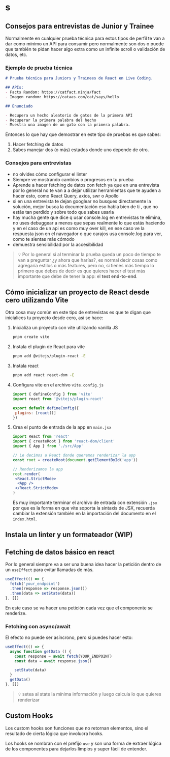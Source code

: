 # s

## Consejos para entrevistas de Junior y Trainee

Normalmente en cualquier prueba técnica para estos tipos de perfil te van a dar como mínimo un API para consumir pero normalmente son dos o puede que también te pidan hacer algo extra como un infinite scroll o validación de datos, etc.

### Ejemplo de prueba técnica

```markdown
# Prueba técnica para Juniors y Trainees de React en Live Coding.

## APIs:
- Facts Random: https://catfact.ninja/fact
- Imagen random: https://cataas.com/cat/says/hello

## Enunciado

- Recupera un hecho aleatorio de gatos de la primera API
- Recuperar la primera palabra del hecho
- Muestra una imagen de un gato con la primera palabra.
```

Entonces lo que hay que demostrar en este tipo de pruebas es que sabes:

1. Hacer fetching de datos
2. Sabes manejar dos (o más) estados donde uno depende de otro.

### Consejos para entrevistas

- no olvides cómo configurar el linter
- Siempre ve mostrando cambios o progresos en tu prueba
- Aprende a hacer fetching de datos con fetch ya que en una entrevista por lo general no te van a a dejar utilizar herramientas que te ayuden a hacer esto, como React Query, axios, swr o Apollo
- si en una entrevista te dejan googlear no busques directamente la solución, mejor busca la documentación eso habla bien de ti , que no estás tan perdido y sobre todo que sabes usarla
- hay mucha gente que dice q usar console.log en entrevistas te elimina, no uses debuggear a menos que sepas realmente lo que estás haciendo y en el caso de un api es como muy over kill, en ese caso ve la respuesta json en el navegador o que carajos usa console.log para ver, como te sientas más cómodo
- demuestra sensibilidad por la accesibilidad

> 💡 Por lo general si al terminar la prueba queda un poco de tiempo te van a preguntar ¿y ahora que harías?, es normal decir cosas como agregaría estilos o más features, pero no, si tienes más tiempo lo primero que debes de decir es que quieres hacer el test más importante que debe de tener la app: el **test end-to-end**.

## Cómo inicializar un proyecto de React desde cero utilizando Vite

Otra cosa muy común en este tipo de entrevistas es que te digan que inicialices tu proyecto desde cero, así se hace:

1. Inicializa un proyecto con vite utilizando vanilla JS

    ```bash
    pnpm create vite
    ```

2. Instala el plugin de React para vite

    ```bash
    pnpm add @vitejs/plugin-react -E 
    ```

3. Instala react

    ```bash
    pnpm add react react-dom -E
    ```

4. Configura vite en el archivo `vite.config.js`

    ```jsx
    import { defineConfig } from 'vite'
    import react from '@vitejs/plugin-react'
    
    export default defineConfig({
     plugins: [react()]
    })
    ```

5. Crea el punto de entrada de la app en `main.jsx`

    ```jsx
    import React from 'react'
    import { createRoot } from 'react-dom/client'
    import { App } from './src/App'
    
    // Le decimos a React donde queremos renderizar la app
    const root = createRoot(document.getElementById('app'))
    
    // Renderizamos la app
    root.render(
     <React.StrictMode>
      <App />
     </React.StrictMode>
    )
    ```

    Es muy importante terminar el archivo de entrada con extensión `.jsx` por que es la forma en que vite soporta la sintaxis de JSX, recuerda cambiar la extensión también en la importación del documento en el `index.html`.

## Instala un linter y un formateador (WIP)

## Fetching de datos básico en react

Por lo general siempre va a ser una buena idea hacer la petición dentro de un `useEffect` para evitar llamadas de más.

```jsx
useEffect(() => {
  fetch('your_endpoint')
  .then(response => response.json())
  .then(data => setState(data))
}, [])
```

En este caso se va hacer una petición cada vez que el componente se renderize.

### Fetching con async/await

El efecto no puede ser asíncrono, pero si puedes hacer esto:

```jsx
useEffect(() => {
  async function getData () {
    const response = await fetch(YOUR_ENDPOINT)
    const data = await response.json()

    setState(data)
  }
  getData()
}, [])
```

> 💡 setea al state la mínima información y luego calcula lo que quieres renderizar

## Custom Hooks

Los custom hooks son funciones que no retornan elementos, sino el resultado de cierta lógica que involucra hooks.

Los hooks se nombran con el prefijo `use` y son una forma de extraer lógica de los componentes para dejarlos limpios y super fácil de entender.
